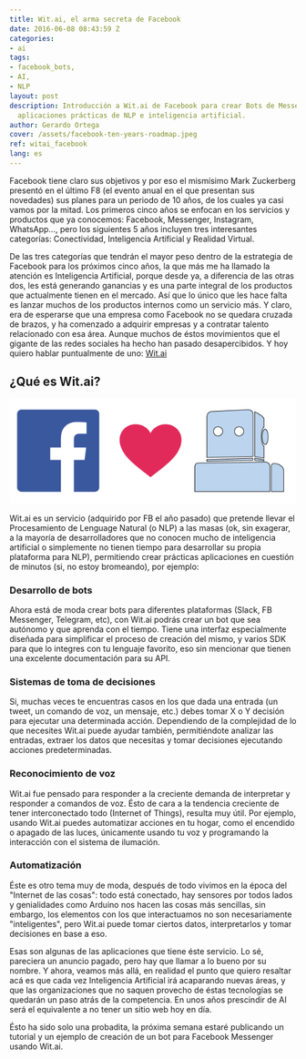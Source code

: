 ```yaml
---
title: Wit.ai, el arma secreta de Facebook
date: 2016-06-08 08:43:59 Z
categories:
- ai
tags:
- facebook_bots,
- AI,
- NLP
layout: post
description: Introducción a Wit.ai de Facebook para crear Bots de Messenger y otras
  aplicaciones prácticas de NLP e inteligencia artificial.
author: Gerardo Ortega
cover: /assets/facebook-ten-years-roadmap.jpeg
ref: witai_facebook
lang: es
---
```


Facebook tiene claro sus objetivos y por eso el mismísimo Mark Zuckerberg presentó en el último F8 (el evento anual en el que presentan sus novedades) sus planes para un periodo de 10 años, de los cuales ya casi vamos por la mitad. Los primeros cinco años se enfocan en los servicios y productos que ya conocemos: Facebook, Messenger, Instagram, WhatsApp..., pero los siguientes 5 años incluyen tres interesantes categorías: Conectividad, Inteligencia Artificial y Realidad Virtual.

De las tres categorías que tendrán el mayor peso dentro de la estrategia de Facebook para los próximos cinco años, la que más me ha llamado la atención es Inteligencia Artificial, porque desde ya, a diferencia de las otras dos, les está generando ganancias y es una parte integral de los productos que actualmente tienen en el mercado. Así que lo único que les hace falta es lanzar muchos de los productos internos como un servicio más. Y claro, era de esperarse que una empresa como Facebook no se quedara cruzada de brazos, y ha comenzado a adquirir empresas y a contratar talento relacionado con esa área. Aunque muchos de éstos movimientos que el gigante de las redes sociales ha hecho han pasado desapercibidos. Y hoy quiero hablar puntualmente de uno: <a href="https://wit.ai/" title="Go to Wit.ai" target="blank">Wit.ai</a>

## ¿Qué es Wit.ai?

<a href="https://wit.ai/" title="Go to Wit.ai" target="_blank"><img src="/assets/wit_ai_fb.png" alt="wit-ai-fb" title="Wit.ai y Facebook"></a>

Wit.ai es un servicio (adquirido por FB el año pasado) que pretende llevar el Procesamiento de Lenguage Natural (o NLP) a las masas (ok, sin exagerar, a la mayoría de desarrolladores que no conocen mucho de inteligencia artificial o simplemente no tienen tiempo para desarrollar su propia plataforma para NLP), permitiendo crear prácticas aplicaciones en cuestión de minutos (si, no estoy bromeando), por ejemplo:

### Desarrollo de bots 

Ahora está de moda crear bots para diferentes plataformas (Slack, FB Messenger, Telegram, etc), con Wit.ai podrás crear un bot que sea autónomo y que aprenda con el tiempo. Tiene una interfaz especialmente diseñada para simplificar el proceso de creación del mismo, y varios SDK para que lo integres con tu lenguaje favorito, eso sin mencionar que tienen una excelente documentación para su API.

### Sistemas de toma de decisiones 

Si, muchas veces te encuentras casos en los que dada una entrada (un tweet, un comando de voz, un mensaje, etc.) debes tomar X o Y decisión para ejecutar una determinada acción. Dependiendo de la complejidad de lo que necesites Wit.ai puede ayudar también, permitiéndote analizar las entradas, extraer los datos que necesitas y tomar decisiones ejecutando acciones predeterminadas.

### Reconocimiento de voz

Wit.ai fue pensado para responder a la creciente demanda de interpretar y responder a comandos de voz. Ésto de cara a la tendencia creciente de tener interconectado todo (Internet of Things), resulta muy útil. Por ejemplo, usando Wit.ai puedes automatizar acciones en tu hogar, como el encendido o apagado de las luces, únicamente usando tu voz y programando la interacción con el sistema de ilumación.

### Automatización 

Éste es otro tema muy de moda, después de todo vivimos en la época del "Internet de las cosas": todo está conectado, hay sensores por todos lados y genialidades como Arduino nos hacen las cosas más sencillas, sin embargo, los elementos con los que interactuamos no son necesariamente "inteligentes", pero Wit.ai puede tomar ciertos datos, interpretarlos y tomar decisiones en base a eso.

Esas son algunas de las aplicaciones que tiene éste servicio. Lo sé, pareciera un anuncio pagado, pero hay que llamar a lo bueno por su nombre. Y ahora, veamos más allá, en realidad el punto que quiero resaltar acá es que cada vez Inteligencia Artificial irá acaparando nuevas áreas, y que las organizaciones que no saquen provecho de éstas tecnologías se quedarán un paso atrás de la competencia. En unos años prescindir de AI será el equivalente a no tener un sitio web hoy en día.

Ésto ha sido solo una probadita, la próxima semana estaré publicando un tutorial y un ejemplo de creación de un bot para Facebook Messenger usando Wit.ai.
